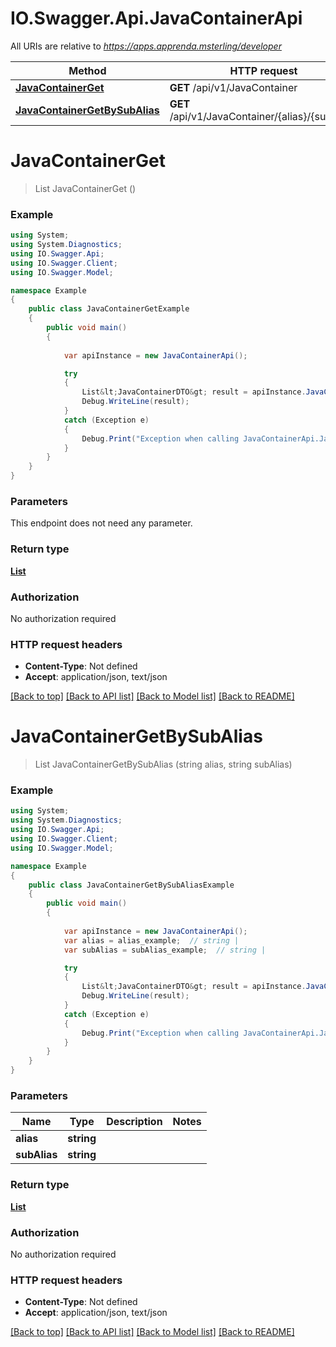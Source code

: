 # IO.Swagger.Api.JavaContainerApi

All URIs are relative to *https://apps.apprenda.msterling/developer*

Method | HTTP request | Description
------------- | ------------- | -------------
[**JavaContainerGet**](JavaContainerApi.md#javacontainerget) | **GET** /api/v1/JavaContainer | 
[**JavaContainerGetBySubAlias**](JavaContainerApi.md#javacontainergetbysubalias) | **GET** /api/v1/JavaContainer/{alias}/{subAlias} | 


<a name="javacontainerget"></a>
# **JavaContainerGet**
> List<JavaContainerDTO> JavaContainerGet ()



### Example
```csharp
using System;
using System.Diagnostics;
using IO.Swagger.Api;
using IO.Swagger.Client;
using IO.Swagger.Model;

namespace Example
{
    public class JavaContainerGetExample
    {
        public void main()
        {
            
            var apiInstance = new JavaContainerApi();

            try
            {
                List&lt;JavaContainerDTO&gt; result = apiInstance.JavaContainerGet();
                Debug.WriteLine(result);
            }
            catch (Exception e)
            {
                Debug.Print("Exception when calling JavaContainerApi.JavaContainerGet: " + e.Message );
            }
        }
    }
}
```

### Parameters
This endpoint does not need any parameter.

### Return type

[**List<JavaContainerDTO>**](JavaContainerDTO.md)

### Authorization

No authorization required

### HTTP request headers

 - **Content-Type**: Not defined
 - **Accept**: application/json, text/json

[[Back to top]](#) [[Back to API list]](../README.md#documentation-for-api-endpoints) [[Back to Model list]](../README.md#documentation-for-models) [[Back to README]](../README.md)

<a name="javacontainergetbysubalias"></a>
# **JavaContainerGetBySubAlias**
> List<JavaContainerDTO> JavaContainerGetBySubAlias (string alias, string subAlias)



### Example
```csharp
using System;
using System.Diagnostics;
using IO.Swagger.Api;
using IO.Swagger.Client;
using IO.Swagger.Model;

namespace Example
{
    public class JavaContainerGetBySubAliasExample
    {
        public void main()
        {
            
            var apiInstance = new JavaContainerApi();
            var alias = alias_example;  // string | 
            var subAlias = subAlias_example;  // string | 

            try
            {
                List&lt;JavaContainerDTO&gt; result = apiInstance.JavaContainerGetBySubAlias(alias, subAlias);
                Debug.WriteLine(result);
            }
            catch (Exception e)
            {
                Debug.Print("Exception when calling JavaContainerApi.JavaContainerGetBySubAlias: " + e.Message );
            }
        }
    }
}
```

### Parameters

Name | Type | Description  | Notes
------------- | ------------- | ------------- | -------------
 **alias** | **string**|  | 
 **subAlias** | **string**|  | 

### Return type

[**List<JavaContainerDTO>**](JavaContainerDTO.md)

### Authorization

No authorization required

### HTTP request headers

 - **Content-Type**: Not defined
 - **Accept**: application/json, text/json

[[Back to top]](#) [[Back to API list]](../README.md#documentation-for-api-endpoints) [[Back to Model list]](../README.md#documentation-for-models) [[Back to README]](../README.md)

